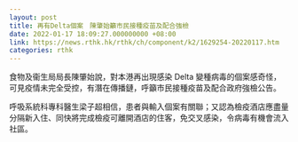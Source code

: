 ```yaml
---
layout: post
title: 再有Delta個案　陳肇始籲市民接種疫苗及配合強檢
date: 2022-01-17 18:09:27.000000000 +08:00
link: https://news.rthk.hk/rthk/ch/component/k2/1629254-20220117.htm
categories: rthk
---
```


食物及衞生局局長陳肇始說，對本港再出現感染 Delta 變種病毒的個案感奇怪，可見疫情未完全受控，有潛在傳播鏈，呼籲市民接種疫苗及配合政府強檢公告。

呼吸系統科專科醫生梁子超相信，患者與輸入個案有關聯；又認為檢疫酒店應盡量分隔新入住、同快將完成檢疫可離開酒店的住客，免交叉感染，令病毒有機會流入社區。
